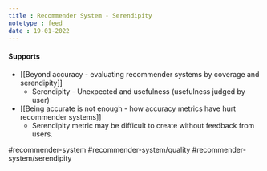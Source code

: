 ```yaml
---
title : Recommender System - Serendipity
notetype : feed
date : 19-01-2022
---
```



#### Supports

- [[Beyond accuracy - evaluating recommender systems by coverage and serendipity]]
	- Serendipity - Unexpected and usefulness (usefulness judged by user)
- [[Being accurate is not enough - how accuracy metrics have hurt recommender systems]]
	- Serendipity metric may be difficult to create without feedback from users.


#recommender-system #recommender-system/quality  #recommender-system/serendipity 